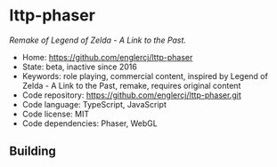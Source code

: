 # lttp-phaser

_Remake of Legend of Zelda - A Link to the Past._

- Home: https://github.com/englercj/lttp-phaser
- State: beta, inactive since 2016
- Keywords: role playing, commercial content, inspired by Legend of Zelda - A Link to the Past, remake, requires original content
- Code repository: https://github.com/englercj/lttp-phaser.git
- Code language: TypeScript, JavaScript
- Code license: MIT
- Code dependencies: Phaser, WebGL


## Building
